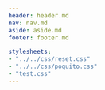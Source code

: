```yaml
---
header: header.md
nav: nav.md
aside: aside.md
footer: footer.md

stylesheets:
- "../../css/reset.css"
- "../../css/poquito.css"
- "test.css"
---
```


